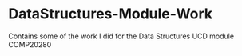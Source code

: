 # DataStructures-Module-Work
Contains some of the work I did for the Data Structures UCD module COMP20280
